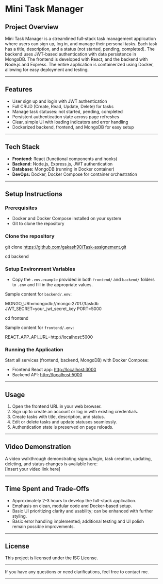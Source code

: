 # Mini Task Manager

## Project Overview

Mini Task Manager is a streamlined full-stack task management application where users can sign up, log in, and manage their personal tasks. Each task has a title, description, and a status (not started, pending, completed). The backend uses JWT-based authentication with data persistence in MongoDB. The frontend is developed with React, and the backend with Node.js and Express. The entire application is containerized using Docker, allowing for easy deployment and testing.

---

## Features

- User sign up and login with JWT authentication  
- Full CRUD (Create, Read, Update, Delete) for tasks  
- Manage task statuses: not started, pending, completed  
- Persistent authentication state across page refreshes  
- Clear, simple UI with loading indicators and error handling  
- Dockerized backend, frontend, and MongoDB for easy setup  

---

## Tech Stack

- **Frontend:** React (functional components and hooks)  
- **Backend:** Node.js, Express.js, JWT authentication  
- **Database:** MongoDB (running in Docker container)  
- **DevOps:** Docker, Docker Compose for container orchestration  

---

## Setup Instructions

### Prerequisites

- Docker and Docker Compose installed on your system  
- Git to clone the repository

### Clone the repository

git clone https://github.com/gakash90/Task-assignement.git

cd backend




### Setup Environment Variables

- Copy the `.env.example` provided in both `frontend/` and `backend/` folders to `.env` and fill in the appropriate values.

Sample content for `backend/.env`:

MONGO_URI=mongodb://mongo:27017/taskdb
JWT_SECRET=your_jwt_secret_key
PORT=5000

cd frontend


Sample content for `frontend/.env`:

REACT_APP_API_URL=http://localhost:5000


### Running the Application

Start all services (frontend, backend, MongoDB) with Docker Compose:


- Frontend React app: [http://localhost:3000](http://localhost:3000)  
- Backend API: [http://localhost:5000](http://localhost:5000)

---

## Usage

1. Open the frontend URL in your web browser.  
2. Sign up to create an account or log in with existing credentials.  
3. Create tasks with title, description, and status.  
4. Edit or delete tasks and update statuses seamlessly.  
5. Authentication state is preserved on page reloads.

---

## Video Demonstration

A video walkthrough demonstrating signup/login, task creation, updating, deleting, and status changes is available here:  
[Insert your video link here]

---

## Time Spent and Trade-Offs

- Approximately 2-3 hours to develop the full-stack application.  
- Emphasis on clean, modular code and Docker-based setup.  
- Basic UI prioritizing clarity and usability; can be enhanced with further styling.  
- Basic error handling implemented; additional testing and UI polish remain possible improvements.

---

## License

This project is licensed under the ISC License.

---

If you have any questions or need clarifications, feel free to contact me.

---


